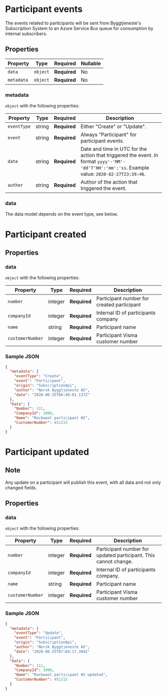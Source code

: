 # Participant events

The events related to participants will be sent from Byggtjeneste's Subscription System to an Azure Service Bus queue for consumption by internal subscribers. 

## Properties

| Property              | Type     | Required     | Nullable |
| --------------------- | -------- | ------------ | -------- |
| `data`                | `object` | **Required** | No       |
| `metadata`            | `object` | **Required** | No       |

### metadata

`object` with the following properties:

| Property          | Type    | Required     | Description |
| ------------------| ------- | ------------ | ------- |
| `eventType`       | string  | **Required** | Either "Create" or "Update".
| `event`           | string  | **Required** | Always "Participant" for participant events.
| `date`            | string  | **Required** | Date and time in UTC for the action that triggered the event. In format `yyyy'-'MM'-'dd'T'HH':'mm':'ss`. Example value: `2020-02-27T23:39:46`.
| `author`          | string  | **Required** | Author of the action that triggered the event.

### data
The data model depends on the event type, see below.

# Participant created

## Properties

### data

`object` with the following properties:

| Property                | Type    		| Required     | Description 															
| ----------------------- | ------------| ------------ | -------------------------------------------------------------- 
| `number`                    | integer  		| **Required** |  Participant number for created participant 											
| `companyId`             | integer 		| **Required** | Internal ID of participants company																
| `name`                  | string 		| **Required** | Participant name
| `customerNumber`               | integer  		| **Required** | Participant Visma customer number																			



### Sample JSON

```json
{
  "metadata": {
    "eventType": "Create",
    "event": "Participant",
    "origin": "SubscriptionApi",
    "author": "Norsk Byggtjeneste AS",
    "date": "2020-06-25T06:40:01.137Z"
  },
  "Data": {
    "Number": 111,
    "CompanyId": 1098,
    "Name": "Rockwool participant #2",
    "CustomerNumber": 451215
  }
}
```

# Participant updated

## Note
Any update on a participant will publish this event, with all data and not only changed fields.

## Properties

### data

`object` with the following properties:

| Property                | Type    		| Required     | Description 															
| ----------------------- | ------------| ------------ | -------------------------------------------------------------- 
| `number`                    | integer  		| **Required** |  Participant number for updated participant. This cannot change. 											
| `companyId`             | integer 		| **Required** | Internal ID of participants company.																
| `name`                  | string 		| **Required** | Participant name
| `customerNumber`               | integer  		| **Required** | Participant Visma customer number																			


### Sample JSON


```json
{
  "metadata": {
    "eventType": "Update",
    "event": "Participant",
    "origin": "SubscriptionApi",
    "author": "Norsk Byggtjeneste AS",
    "date": "2020-06-25T07:04:17.304Z"
  },
  "Data": {
    "Number": 111,
    "CompanyId": 1098,
    "Name": "Rockwool participant #2 updated",
    "CustomerNumber": 451215
  }
}

```

